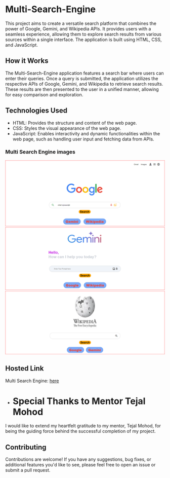 # Multi-Search-Engine

This project aims to create a versatile search platform that combines the power of Google, Gemini, and Wikipedia APIs. It provides users with a seamless experience, allowing them to explore search results from various sources within a single interface. The application is built using HTML, CSS, and JavaScript.

## How it Works

The Multi-Search-Engine application features a search bar where users can enter their queries. Once a query is submitted, the application utilizes the respective APIs of Google, Gemini, and Wikipedia to retrieve search results. These results are then presented to the user in a unified manner, allowing for easy comparison and exploration.

## Technologies Used

* HTML: Provides the structure and content of the web page.
* CSS: Styles the visual appearance of the web page.
* JavaScript: Enables interactivity and dynamic functionalities within the web page, such as handling user input and fetching data from APIs.

### Multi Search Engine images
![Alt text](<Capture1.png>) ![Alt text](<Capture2.png>) ![Alt text](<Capture3.png>)


## Hosted Link

Multi Search Engine:  [here](https://yashkapoor321.github.io/Multi-Search-Engine/)

- # Special Thanks to Mentor Tejal Mohod

I would like to extend my heartfelt gratitude to my mentor, Tejal Mohod, for being the guiding force behind the successful completion of my project.


## Contributing

Contributions are welcome! If you have any suggestions, bug fixes, or additional features you'd like to see, please feel free to open an issue or submit a pull request.
